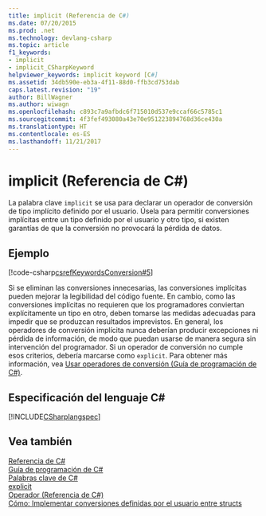 ```yaml
---
title: implicit (Referencia de C#)
ms.date: 07/20/2015
ms.prod: .net
ms.technology: devlang-csharp
ms.topic: article
f1_keywords:
- implicit
- implicit_CSharpKeyword
helpviewer_keywords: implicit keyword [C#]
ms.assetid: 34db590e-eb3a-4f11-88d0-ffb3cd753dab
caps.latest.revision: "19"
author: BillWagner
ms.author: wiwagn
ms.openlocfilehash: c893c7a9afbdc6f715010d537e9ccaf66c5785c1
ms.sourcegitcommit: 4f3fef493080a43e70e951223894768d36ce430a
ms.translationtype: HT
ms.contentlocale: es-ES
ms.lasthandoff: 11/21/2017
---
```

# <a name="implicit-c-reference"></a>implicit (Referencia de C#)
La palabra clave `implicit` se usa para declarar un operador de conversión de tipo implícito definido por el usuario. Úsela para permitir conversiones implícitas entre un tipo definido por el usuario y otro tipo, si existen garantías de que la conversión no provocará la pérdida de datos.  
  
## <a name="example"></a>Ejemplo  
 [!code-csharp[csrefKeywordsConversion#5](../../../csharp/language-reference/keywords/codesnippet/CSharp/implicit_1.cs)]  
  
 Si se eliminan las conversiones innecesarias, las conversiones implícitas pueden mejorar la legibilidad del código fuente. En cambio, como las conversiones implícitas no requieren que los programadores conviertan explícitamente un tipo en otro, deben tomarse las medidas adecuadas para impedir que se produzcan resultados imprevistos. En general, los operadores de conversión implícita nunca deberían producir excepciones ni pérdida de información, de modo que puedan usarse de manera segura sin intervención del programador. Si un operador de conversión no cumple esos criterios, debería marcarse como `explicit`. Para obtener más información, vea [Usar operadores de conversión (Guía de programación de C#)](../../../csharp/programming-guide/statements-expressions-operators/using-conversion-operators.md).  
  
## <a name="c-language-specification"></a>Especificación del lenguaje C#  
 [!INCLUDE[CSharplangspec](~/includes/csharplangspec-md.md)]  
  
## <a name="see-also"></a>Vea también  
 [Referencia de C#](../../../csharp/language-reference/index.md)  
 [Guía de programación de C#](../../../csharp/programming-guide/index.md)  
 [Palabras clave de C#](../../../csharp/language-reference/keywords/index.md)  
 [explicit](../../../csharp/language-reference/keywords/explicit.md)  
 [Operador (Referencia de C#)](../../../csharp/language-reference/keywords/operator.md)  
 [Cómo: Implementar conversiones definidas por el usuario entre structs](../../../csharp/programming-guide/statements-expressions-operators/how-to-implement-user-defined-conversions-between-structs.md)
